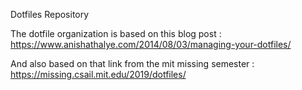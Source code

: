 Dotfiles Repository

The dotfile organization is based on this blog post : https://www.anishathalye.com/2014/08/03/managing-your-dotfiles/

And also based on that link from the mit missing semester : https://missing.csail.mit.edu/2019/dotfiles/
